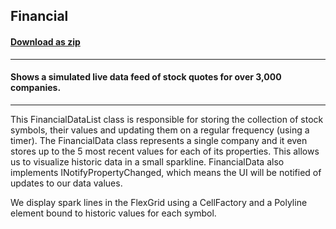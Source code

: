 ## Financial
#### [Download as zip](https://grapecity.github.io/DownGit/#/home?url=https://github.com/GrapeCity/ComponentOne-WPF-Samples/tree/master/NET_4.6.2/C1.WPF.FlexGrid/VB/Financial/Financial)
____
#### Shows a simulated live data feed of stock quotes for over 3,000 companies.
____
This FinancialDataList class is responsible for storing the collection of stock symbols, their values and updating them on a regular frequency (using a timer). The FinancialData class represents a single company and it even stores up to the 5 most recent values for each of its properties. This allows us to visualize historic data in a small sparkline. FinancialData also implements INotifyPropertyChanged, which means the UI will be notified of updates to our data values.

We display spark lines in the FlexGrid using a CellFactory and a Polyline element bound to historic values for each symbol.
